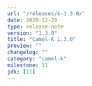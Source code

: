 ```yaml
---
url: "/releases/k-1.3.0/"
date: 2020-12-29
type: release-note
version: "1.3.0"
title: "Camel-K 1.3.0"
preview: ""
changelog: ""
category: "camel-k"
milestone: 11
jdk: [11]
---
```

